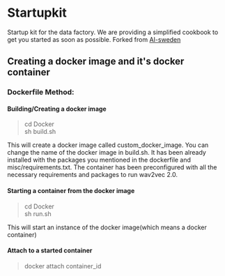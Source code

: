 # Startupkit

Startup kit for the data factory. We are providing a simplified cookbook to get you started as soon as possible.
Forked from [AI-sweden](https://github.com/aidotse/startupkit-DF)

## Creating a docker image and it's docker container

### Dockerfile Method:

#### Building/Creating a docker image

> cd Docker  
> sh build.sh 

This will create a docker image called custom\_docker\_image. You can change the name of the docker image in build.sh. It has been already installed with the packages you mentioned in the dockerfile and misc/requirements.txt. The container has been preconfigured with all the necessary requirements and packages to run wav2vec 2.0.

#### Starting a container from the docker image

> cd Docker  
> sh run.sh

This will start an instance of the docker image(which means a docker container)

#### Attach to a started container

> docker attach container_id